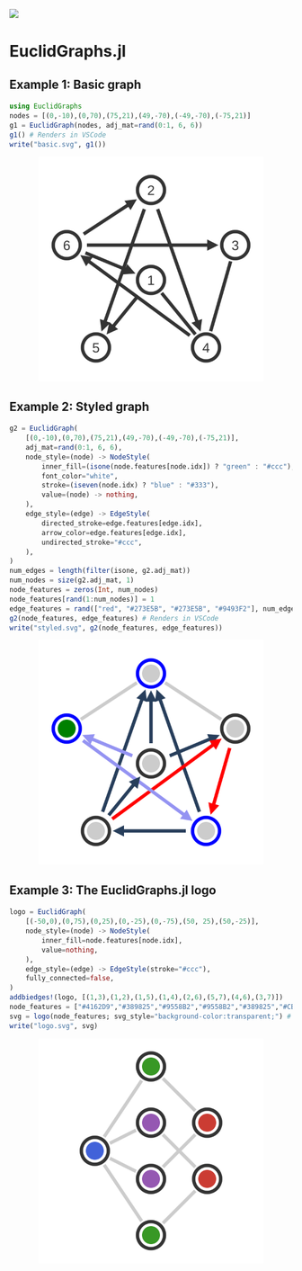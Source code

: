 [![][docs-dev-img]][docs-dev-url]

[docs-dev-img]: https://img.shields.io/badge/docs-dev-blue.svg
[docs-dev-url]: https://juliamltools.github.io/EuclidGraphs.jl/dev/

[docs-stable-img]: https://img.shields.io/badge/docs-stable-blue.svg
[docs-stable-url]: https://juliamltools.github.io/EuclidGraphs.jl/stable/

# EuclidGraphs.jl

## Example 1: Basic graph

```julia
using EuclidGraphs
nodes = [(0,-10),(0,70),(75,21),(49,-70),(-49,-70),(-75,21)]
g1 = EuclidGraph(nodes, adj_mat=rand(0:1, 6, 6))
g1() # Renders in VSCode
write("basic.svg", g1())
```

<p align="center">
    <img width="400px" src="https://raw.githubusercontent.com/JuliaMLTools/EuclidGraphs.jl/main/docs/src/assets/basic.svg"/>
</p>


## Example 2: Styled graph

```julia
g2 = EuclidGraph(
    [(0,-10),(0,70),(75,21),(49,-70),(-49,-70),(-75,21)], 
    adj_mat=rand(0:1, 6, 6),
    node_style=(node) -> NodeStyle(
        inner_fill=(isone(node.features[node.idx]) ? "green" : "#ccc"),
        font_color="white",
        stroke=(iseven(node.idx) ? "blue" : "#333"),
        value=(node) -> nothing,
    ),
    edge_style=(edge) -> EdgeStyle(
        directed_stroke=edge.features[edge.idx],
        arrow_color=edge.features[edge.idx],
        undirected_stroke="#ccc",
    ),
)
num_edges = length(filter(isone, g2.adj_mat))
num_nodes = size(g2.adj_mat, 1)
node_features = zeros(Int, num_nodes)
node_features[rand(1:num_nodes)] = 1
edge_features = rand(["red", "#273E5B", "#273E5B", "#9493F2"], num_edges)
g2(node_features, edge_features) # Renders in VSCode
write("styled.svg", g2(node_features, edge_features))
```

<p align="center">
    <img width="400px" src="https://raw.githubusercontent.com/JuliaMLTools/EuclidGraphs.jl/main/docs/src/assets/styled.svg"/>
</p>

## Example 3: The EuclidGraphs.jl logo

```julia
logo = EuclidGraph(
    [(-50,0),(0,75),(0,25),(0,-25),(0,-75),(50, 25),(50,-25)], 
    node_style=(node) -> NodeStyle(
        inner_fill=node.features[node.idx],
        value=nothing,
    ),
    edge_style=(edge) -> EdgeStyle(stroke="#ccc"),
    fully_connected=false,
)
addbiedges!(logo, [(1,3),(1,2),(1,5),(1,4),(2,6),(5,7),(4,6),(3,7)])
node_features = ["#4162D9","#389825","#9558B2","#9558B2","#389825","#CB3C33","#CB3C33"]
svg = logo(node_features; svg_style="background-color:transparent;") # Renders in VSCode
write("logo.svg", svg)
```

<p align="center">
    <img width="400px" src="https://raw.githubusercontent.com/JuliaMLTools/EuclidGraphs.jl/main/docs/src/assets/logo.svg"/>
</p>